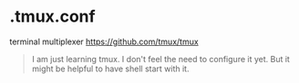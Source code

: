 # .tmux.conf
terminal multiplexer
https://github.com/tmux/tmux

> I am just learning tmux. I don't feel the need to configure it yet.
> But it might be helpful to have shell start with it.

